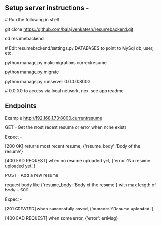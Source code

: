 ## Setup server instructions -

\# Run the following in shell

git clone https://github.com/balajivenkatesh/resumebackend.git

cd resumebackend

\# Edit resumebackend/settings.py DATABASES to point to MySql db, user, etc.

python manage.py makemigrations currentresume

python manage.py migrate

python manage.py runserver 0.0.0.0:8000

\# 0.0.0.0 to access via local network, next see app readme

## Endpoints

Example http://192.168.1.73:8000/currentresume

GET - Get the most recent resume or error when none exists

Expect -

[200 OK] returns most recent resume, {'resume_body':'Body of the resume'}

[400 BAD REQUEST] when no resume uploaded yet, {'error':'No resume uploaded yet.'}
	
POST - Add a new resume

request body like {'resume_body':'Body of the resume'} with max length of body = 500

Expect -

[201 CREATED] when successfully saved, {'success':'Resume uploaded.'}

[400 BAD REQUEST] when some error, {'error': errMsg}
	